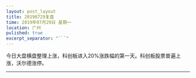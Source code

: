 ```yaml
---
layout: post_layout
title: 20190729复盘
time: 2019年07月29日 星期一
location: 广州
pulished: true
excerpt_separator: "```"
---
```



今日大盘横盘整理上涨，科创板进入20%涨跌幅的第一天。科创板股票普遍上涨，沃尔德涨停。

------------------------------------------------------------------
